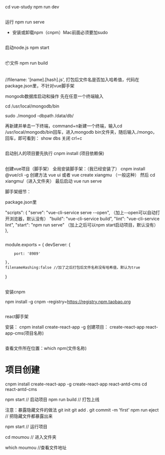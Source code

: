 ##
cd vue-study
npm run dev

##

运行
npm run serve

*  安装或卸载npm（cnpm）Mac前面必须要加sudo

##

启动node.js
npm start
##

📦文件
npm run build

##

 //filename: '[name].[hash].js',  打包后文件名是否加入哈希值，代码在package.json里，不针对vue脚手架

mongodb数据库启动和操作
先在任意一个终端输入   

cd /usr/local/mongodb/bin

sudo ./mongod  -dbpath /data/db/

再新建并单击一下终端，command+n新建一个终端，输入cd /usr/local/mongodb/bin回车，进入mongodb bin文件夹，随后输入./mongo，回车，即可看到： show dbs
关闭
crl+c

##

启动别人的项目要先执行
cnpm install   (项目依赖保)

##

创建vue项目（脚手架）
全局安装脚手架：（我已经安装了）
cnpm install @vue/cli -g
创建方法
vue ui
或者
vue create xiangmu  （一般这种）
然后
cd xiangmu/（进入文件夹）
最后启动
vue run serve

脚手架细节：

package.json里

 "scripts": {
    "serve": "vue-cli-service serve --open", （加上--open可以自动打开浏览器，默认没有）
    "build": "vue-cli-service build",
    "lint": "vue-cli-service lint",
    "start": "npm run serve"  （加上之后可以npm start启动项目，默认没有）
  },


  ##

module.exports = { 
    devServer: {
      
        port: '8989'
        
    },
    filenameHashing:false //加了之后打包后文件名称没有哈希值，默认为true
} 

##

安装cnpm

npm install -g cnpm -registry=https://registry.npm.taobao.org
 
##

react脚手架

安装：
cnpm install create-react-app -g
创建项目：
create-react-app react-app-cms(项目名称)

##

查看文件所在位置：which npm(文件名称)

##

# 项目创建

cnpm install create-react-app -g
create-react-app react-antd-cms
cd react-antd-cms

npm start  // 启动项目
npm run build  // 打包上线

注意：暴露隐藏文件的做法
git init
git add .
git commit -m 'first'
npm run eject  // 把隐藏文件都暴露出来

npm start  // 运行项目

cd moumou //  进入文件夹

which moumou //查看文件地址

